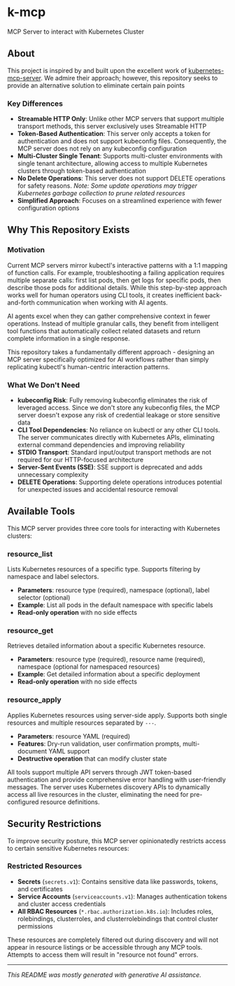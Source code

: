 # k-mcp
MCP Server to interact with Kubernetes Cluster

## About

This project is inspired by and built upon the excellent work of [kubernetes-mcp-server](https://github.com/containers/kubernetes-mcp-server).
We admire their approach; however, this repository seeks to provide an alternative solution to eliminate certain pain points

### Key Differences

- **Streamable HTTP Only**: Unlike other MCP servers that support multiple transport methods, this server exclusively uses Streamable HTTP
- **Token-Based Authentication**: This server only accepts a token for authentication and does not support kubeconfig files. Consequently, the MCP server does not rely on any kubeconfig configuration
- **Multi-Cluster Single Tenant**: Supports multi-cluster environments with single tenant architecture, allowing access to multiple Kubernetes clusters through token-based authentication
- **No Delete Operations**: This server does not support DELETE operations for safety reasons. *Note: Some update operations may trigger Kubernetes garbage collection to prune related resources*
- **Simplified Approach**: Focuses on a streamlined experience with fewer configuration options

## Why This Repository Exists

### Motivation

Current MCP servers mirror kubectl's interactive patterns with a 1:1 mapping of function calls. For example, troubleshooting a failing application requires multiple separate calls: first list pods, then get logs for specific pods, then describe those pods for additional details. 
While this step-by-step approach works well for human operators using CLI tools, it creates inefficient back-and-forth communication when working with AI agents.

AI agents excel when they can gather comprehensive context in fewer operations. Instead of multiple granular calls, they benefit from intelligent tool functions that automatically collect related datasets and return complete information in a single response.

This repository takes a fundamentally different approach - designing an MCP server specifically optimized for AI workflows rather than simply replicating kubectl's human-centric interaction patterns.

### What We Don't Need
- **kubeconfig Risk**: Fully removing kubeconfig eliminates the risk of leveraged access. Since we don't store any kubeconfig files, the MCP server doesn't expose any risk of credential leakage or store sensitive data
- **CLI Tool Dependencies**: No reliance on kubectl or any other CLI tools. The server communicates directly with Kubernetes APIs, eliminating external command dependencies and improving reliability
- **STDIO Transport**: Standard input/output transport methods are not required for our HTTP-focused architecture
- **Server-Sent Events (SSE)**: SSE support is deprecated and adds unnecessary complexity
- **DELETE Operations**: Supporting delete operations introduces potential for unexpected issues and accidental resource removal

## Available Tools

This MCP server provides three core tools for interacting with Kubernetes clusters:

### resource_list
Lists Kubernetes resources of a specific type. Supports filtering by namespace and label selectors.
- **Parameters**: resource type (required), namespace (optional), label selector (optional)
- **Example**: List all pods in the default namespace with specific labels
- **Read-only operation** with no side effects

### resource_get
Retrieves detailed information about a specific Kubernetes resource.
- **Parameters**: resource type (required), resource name (required), namespace (optional for namespaced resources)
- **Example**: Get detailed information about a specific deployment
- **Read-only operation** with no side effects

### resource_apply
Applies Kubernetes resources using server-side apply. Supports both single resources and multiple resources separated by `---`.
- **Parameters**: resource YAML (required)
- **Features**: Dry-run validation, user confirmation prompts, multi-document YAML support
- **Destructive operation** that can modify cluster state

All tools support multiple API servers through JWT token-based authentication and provide comprehensive error handling with user-friendly messages. The server uses Kubernetes discovery APIs to dynamically access all live resources in the cluster, eliminating the need for pre-configured resource definitions.

## Security Restrictions

To improve security posture, this MCP server opinionatedly restricts access to certain sensitive Kubernetes resources:

### Restricted Resources
- **Secrets** (`secrets.v1`): Contains sensitive data like passwords, tokens, and certificates
- **Service Accounts** (`serviceaccounts.v1`): Manages authentication tokens and cluster access credentials
- **All RBAC Resources** (`*.rbac.authorization.k8s.io`): Includes roles, rolebindings, clusterroles, and clusterrolebindings that control cluster permissions

These resources are completely filtered out during discovery and will not appear in resource listings or be accessible through any MCP tools. Attempts to access them will result in "resource not found" errors.

---

*This README was mostly generated with generative AI assistance.*
